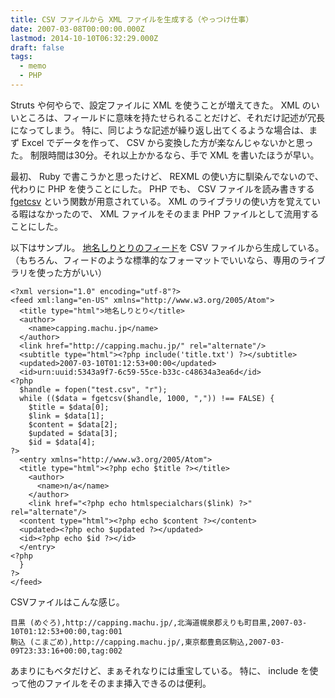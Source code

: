 ```yaml
---
title: CSV ファイルから XML ファイルを生成する（やっつけ仕事）
date: 2007-03-08T00:00:00.000Z
lastmod: 2014-10-10T06:32:29.000Z
draft: false
tags:
  - memo
  - PHP
---
```


Struts や何やらで、設定ファイルに XML を使うことが増えてきた。 XML のいいところは、フィールドに意味を持たせられることだけど、それだけ記述が冗長になってしまう。 特に、同じような記述が繰り返し出てくるような場合は、まず Excel でデータを作って、 CSV から変換した方が楽なんじゃないかと思った。 制限時間は30分。それ以上かかるなら、手で XML を書いたほうが早い。

最初、 Ruby で書こうかと思ったけど、 REXML の使い方に馴染んでないので、代わりに PHP を使うことにした。 PHP でも、 CSV ファイルを読み書きする [fgetcsv](http://jp.php.net/fgetcsv) という関数が用意されている。 XML のライブラリの使い方を覚えている暇はなかったので、 XML ファイルをそのまま PHP ファイルとして流用することにした。

以下はサンプル。 [地名しりとりのフィード](/posts/20070227/p01)を CSV ファイルから生成している。 （もちろん、フィードのような標準的なフォーマットでいいなら、専用のライブラリを使った方がいい）

```
<?xml version="1.0" encoding="utf-8"?>
<feed xml:lang="en-US" xmlns="http://www.w3.org/2005/Atom">
  <title type="html">地名しりとり</title>
  <author>
    <name>capping.machu.jp</name>
  </author>
  <link href="http://capping.machu.jp/" rel="alternate"/>
  <subtitle type="html"><?php include('title.txt') ?></subtitle>
  <updated>2007-03-10T01:12:53+00:00</updated>
  <id>urn:uuid:5343a9f7-6c59-55ce-b33c-c48634a3ea6d</id>
<?php
  $handle = fopen("test.csv", "r");
  while (($data = fgetcsv($handle, 1000, ",")) !== FALSE) {
    $title = $data[0];
    $link = $data[1];
    $content = $data[2];
    $updated = $data[3];
    $id = $data[4];
?>
  <entry xmlns="http://www.w3.org/2005/Atom">
  <title type="html"><?php echo $title ?></title>
    <author>
      <name>n/a</name>
    </author>
    <link href="<?php echo htmlspecialchars($link) ?>" rel="alternate"/>
  <content type="html"><?php echo $content ?></content>
  <updated><?php echo $updated ?></updated>
  <id><?php echo $id ?></id>
  </entry>
<?php
  }
?>
</feed>
```

CSVファイルはこんな感じ。

```
目黒 (めぐろ),http://capping.machu.jp/,北海道幌泉郡えりも町目黒,2007-03-10T01:12:53+00:00,tag:001
駒込 (こまごめ),http://capping.machu.jp/,東京都豊島区駒込,2007-03-09T23:33:16+00:00,tag:002
```

あまりにもベタだけど、まぁそれなりには重宝している。 特に、 include を使って他のファイルをそのまま挿入できるのは便利。
